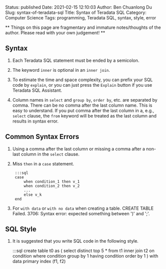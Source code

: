 Status: published
Date: 2021-02-15 12:10:03
Author: Ben Chuanlong Du
Slug: syntax-of-teradata-sql
Title: Syntax of Teradata SQL
Category: Computer Science
Tags: programming, Teradata SQL, syntax, style, error

**
Things on this page are
fragmentary and immature notes/thoughts of the author.
Please read with your own judgement!
**


## Syntax

1. Each Teradata SQL statement must be ended by a semicolon.

5. The keyword `inner` is optional in an `inner join`.

6. To estimate the time and space complexity, 
    you can prefix your SQL code by `explain`,
    or you can just press the `Explain` button if you use Teradata SQL Assistant.

2. Column names in `select` and `group by`, `order by`, etc. are separated by comma. 
    There can be no comma after the last column name.
    This is easy to understand. 
    If you put comma after the last column in a, e.g., `select` clause,
    the `from` keyword will be treated as the last column and results in syntax error.


## Common Syntax Errors

1. Using a comma after the last column or missing a comma 
    after a non-last column in the `select` clause.

2. Miss `then` in  a `case` statement.

        :::sql
        case 
            when condition_1 then v_1 
            when condition_2 then v_2 
            ...
            else v_k 
        end 

3. For `with data` or `with no data` when creating a table. 
    CREATE TABLE Failed. 3706: Syntax error: expected something between ')' and ';'.

## SQL Style

1. It is suggested that you write SQL code in the following style.

    :::sql
    create table t0 as (
    select distinct top 5 *
    from
        t1
    inner join
        t2
    on
        condition
    where
        condition
    group by
        1
    having
        condition
    order by
        1
    )
    with data
    primary index (f1, f2)
